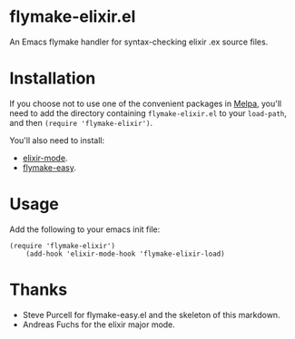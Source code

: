 flymake-elixir.el
=================

An Emacs flymake handler for syntax-checking elixir .ex source files.

Installation
=============

If you choose not to use one of the convenient packages in [Melpa][melpa],
you'll need to add the directory containing `flymake-elixir.el` to your
`load-path`, and then `(require 'flymake-elixir')`.

You'll also need to install:
- [elixir-mode](https://github.com/elixir-lang/emacs-elixir).
- [flymake-easy](https://github.com/purcell/flymake-easy).

Usage
=====

Add the following to your emacs init file:

    (require 'flymake-elixir')
	    (add-hook 'elixir-mode-hook 'flymake-elixir-load)

Thanks
======
- Steve Purcell for flymake-easy.el and the skeleton of this markdown.
- Andreas Fuchs for the elixir major mode.

[melpa]: http://melpa.milkbox.net
